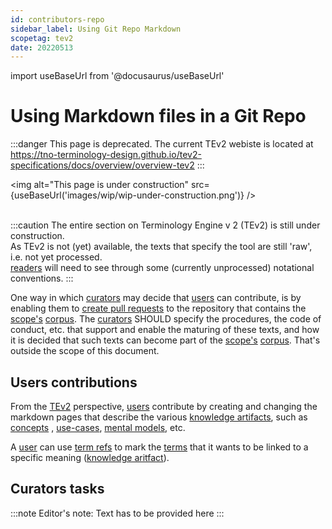 ```yaml
---
id: contributors-repo
sidebar_label: Using Git Repo Markdown
scopetag: tev2
date: 20220513
---
```


import useBaseUrl from '@docusaurus/useBaseUrl'

# Using Markdown files in a Git Repo

:::danger This page is deprecated.
The current TEv2 webiste is located at https://tno-terminology-design.github.io/tev2-specifications/docs/overview/overview-tev2
:::

<img
  alt="This page is under construction"
  src={useBaseUrl('images/wip/wip-under-construction.png')}
/><br/><br/>

:::caution
The entire section on Terminology Engine v 2 (TEv2) is still under construction.<br/>
As TEv2 is not (yet) available, the texts that specify the tool are still 'raw', i.e. not yet processed.<br/>[readers](@) will need to see through some (currently unprocessed) notational conventions.
:::

One way in which [curators](@) may decide that [users](@) can contribute, is by enabling them to [create pull requests](https://opensource.com/article/19/7/create-pull-request-github) to the repository that contains the [scope's](@) [corpus](@). The [curators](@) SHOULD specify the procedures, the code of conduct, etc. that support and enable the maturing of these texts, and how it is decided that such texts can become part of the [scope's](@) [corpus](@). That's outside the scope of this document.

## Users contributions

From the [TEv2](@) perspective, [users](@) contribute by creating and changing the markdown pages that describe the various [knowledge artifacts](@), such as  [concepts](@) , [use-cases](@), [mental models](@), etc.

A [user](@) can use [term refs](@) to mark the [terms](@) that it wants to be linked to a specific meaning ([knowledge aritfact](@)).

## Curators tasks

:::note Editor's note:
Text has to be provided here
:::
